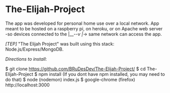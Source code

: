# The-Elijah-Project
The app was developed for personal home use over a local network. 
App meant to be hosted on a raspberry pi, on heroku, or on Apache web server -so devices connected to the |___--v
                                                                              |_->  same network can access the app. 
                                                                                
*[TEP]* "The Elijah Project" was built using this stack: Node.js/Express/MongoDB.

_Directions to install_:

$ git clone https://github.com/BRuDesDev/The-Elijah-Project/
$ cd The-Elijah-Project
$ npm install  (If you dont have npm installed, you may need to do that)
$ node (nodemon) index.js
$ google-chrome (firefox) http://localhost:3000
